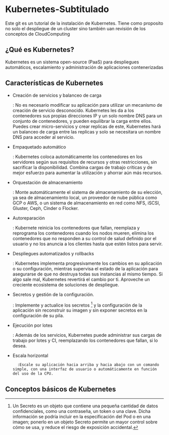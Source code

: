 # Kubernetes-Subtitulado
Este git es un tutorial de la instalación de Kubernetes. Tiene como proposito no solo el despliegue de un cluster sino también uan revisión de los conceptos de CloudComputing

## ¿Qué es Kubernetes?

Kubernetes es un sistema open-source (PaaS) para despliegues automáticos, escalamiento y administración de aplicaciones contenerizadas

## Características de Kubernetes

- Creación de servicios y balanceo de carga

	:	No es necesario modificar su aplicación para utilizar un mecanismo de creación de servicio desconocido. Kubernetes les da a los contenedores sus propias direcciones IP y un solo nombre DNS para un conjunto de contenedores, y pueden equilibrar la carga entre ellos. Puedes crear micro-servicios y crear replicas de este, Kubernetes hará un balanceo de carga entre las replicas y solo se necesitara un nombre DNS para acceder al servicio.

- Empaquetado automático

	:	Kubernetes coloca automáticamente los contenedores en los servidores según sus requisitos de recursos y otras restricciones, sin sacrificar la disponibilidad. Combina cargas de trabajo críticas y de mejor esfuerzo para aumentar la utilización y ahorrar aún más recursos.

- Orquestación de almacenamiento

	:	Monte automáticamente el sistema de almacenamiento de su elección, ya sea de almacenamiento local, un proveedor de nube pública como GCP o AWS, o un sistema de almacenamiento en red como NFS, iSCSI, Gluster, Ceph, Cinder o Flocker. 

- Autoreparación

	:	Kubernete reinicia los contenedores que fallan, reemplaza y reprograma los contenedores cuando los nodos mueren, elimina los contenedores que no responden a su control de salud definido por el usuario y no los anuncia a los clientes hasta que estén listos para servir.

- Despliegues automatizados y rollbacks

	:	Kubernetes implementa progresivamente los cambios en su aplicación o su configuración, mientras supervisa el estado de la aplicación para asegurarse de que no destruya todas sus instancias al mismo tiempo. Si algo sale mal, Kubernetes revertirá el cambio por ti. Aproveche un creciente ecosistema de soluciones de despliegue.

- Secretos y gestión de la configuración.

	:	Implemente y actualice los secretos [^1] y la configuración de la aplicación sin reconstruir su imagen y sin exponer secretos en la configuración de su pila.


- Ejecución por lotes

	:	Además de los servicios, Kubernetes puede administrar sus cargas de trabajo por lotes y CI, reemplazando los contenedores que fallan, si lo desea.

- Escala horizontal

		:Escale su aplicación hacia arriba y hacia abajo con un comando simple, con una interfaz de usuario o automáticamente en función del uso de la CPU.  

## Conceptos básicos de Kubernetes


[^1]:	Un Secreto es un objeto que contiene una pequeña cantidad de datos confidenciales, como una contraseña, un token o una clave. Dicha información se podría incluir en la especificación del Pod o en una imagen; ponerlo en un objeto Secreto permite un mayor control sobre cómo se usa, y reduce el riesgo de exposición accidental.
<!--stackedit_data:
eyJoaXN0b3J5IjpbLTI3OTUxNjA1NSw4NDY5ODgyMzQsMTAxMz
UwNDM5Ml19
-->